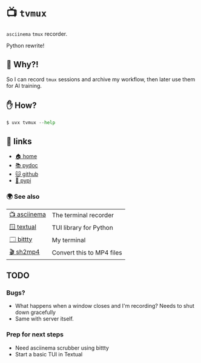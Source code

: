 # 📺 `tvmux`

`asciinema` `tmux` recorder.

Python rewrite!

## 🎥 Why?!

So I can record `tmux` sessions and archive my workflow, then later use them for
AI training.

## ✋ How?

```python
$ uvx tvmux --help
```

## 🔗 links

* [🏠 home](https://bitplane.net/dev/python/tvmux)
* [📚 pydoc](https://bitplane.net/dev/python/tvmux/pydoc)
* [🐱 github](https://github.com/bitplane/tvmux)
* [🐍 pypi](https://pypi.org/project/tvmux)

### 🌍 See also

|                                                     |                                    |
|-----------------------------------------------------|------------------------------------|
| [📺 asciinema](https://asciinema.org/)              | The terminal recorder              |
| [🪟 textual](https://textualize.io/)                | TUI library for Python             |
| [🗔  bittty](https://bitplane.net/dev/python/bittty) | My terminal                        |
| [🎬 sh2mp4](https://bitplane.net/dev/sh/sh2mp4)     | Convert this to MP4 files          |

## TODO

### Bugs?

* What happens when a window closes and I'm recording? Needs to shut down gracefully
* Same with server itself.

### Prep for next steps

* Need asciinema scrubber using bittty
* Start a basic TUI in Textual
